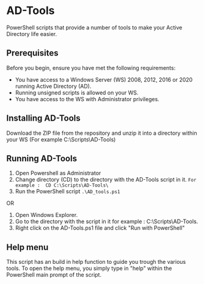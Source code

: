 # AD-Tools
PowerShell scripts that provide a number of tools to make your Active Directory life easier.

## Prerequisites
Before you begin, ensure you have met the following requirements:

* You have access to a Windows Server (WS) 2008, 2012, 2016 or 2020 running Active Directory (AD).
* Running unsigned scripts is allowed on your WS.
* You have access to the WS with Administrator privileges.

## Installing AD-Tools
Download the ZIP file from the repository and unzip it into a directory within your WS (For example C:\Scripts\AD-Tools)

## Running AD-Tools
1. Open Powershell as Administrator
2. Change directory (CD) to the directory with the AD-Tools script in it.   ```For example :  CD C:\Scripts\AD-Tools\```
3. Run the PowerShell script ```.\AD_tools.ps1```

OR

1. Open Windows Explorer.
2. Go to the directory with the script in it for example : C:\Scripts\AD-Tools.
3. Right click on the AD-Tools.ps1 file and click "Run with PowerShell"

## Help menu
This script has an build in help function to guide you trough the various tools.
To open the help menu, you simply type in "help" within the PowerShell main prompt of the script.
